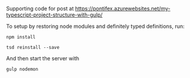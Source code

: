 Supporting code for post at https://pontifex.azurewebsites.net/my-typescript-project-structure-with-gulp/

To setup by restoring node modules and definitely typed definitions, run:

`npm install`

`tsd reinstall --save`

And then start the server with 

`gulp nodemon`